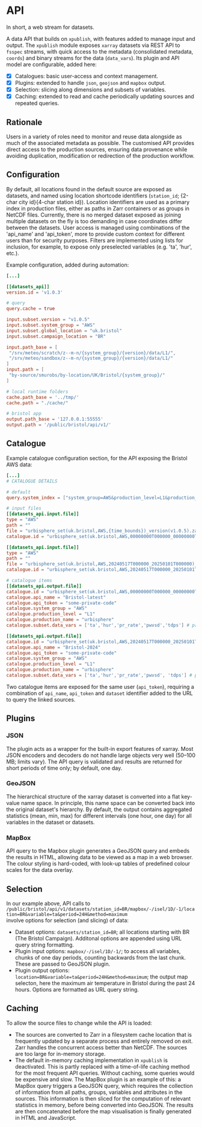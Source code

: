 # API

In short, a web stream for datasets.

A data API that builds on `xpublish`, with features added to manage input and output. The `xpublish` module exposes `xarray` datasets via REST API to `fsspec` streams, with quick access to the metadata (consolidated metadata, `coords`) and binary streams for the data (`data_vars`). Its plugin and API model are configurable, added here:

- [x] Catalogues: basic user-access and context management.
- [x] Plugins: extended to handle `json`, `geojson` and `mapbox` output.
- [x] Selection: slicing along dimensions and subsets of variables.
- [x] Caching: extended to read and cache periodically updating sources and repeated queries.

## Rationale

Users in a variety of roles need to monitor and reuse data alongside as much of the associated metadata as possible.  The customised API provides direct access to the production sources, ensuring data provenance while avoiding duplication, modification or redirection of the production workflow.

## Configuration

By default, all locations found in the default source are exposed as datasets, and named using location shortcode identifiers (`station_id`; {2-char city id}{4-char station id}). Location identifiers are used as a primary index in production files, either as paths in Zarr containers or as groups in NetCDF files. Currently, there is no merged dataset exposed as joining multiple datasets on the fly is too demanding in case coordinates differ between the datasets. User access is managed using combinations of the 'api_name' and 'api_token', more to provide custom context for different users than for security purposes. Filters are implemented using lists for inclusion, for example, to expose only preselected variables (e.g. 'ta', 'hur', etc.).

Example configuration, added during automation:
```toml
[...]

[[datasets_api]]
version.id = 'v1.0.3'

# query
query.cache = true

input.subset.version = "v1.0.5"
input.subset.system_group = "AWS"
input.subset.global_location = "uk.bristol"
input.subset.campaign_location = "BR"

input.path_base = [
 "/srv/meteo/scratch/z--m-n/{system_group}/{version}/data/L1/",
 "/srv/meteo/sandbox/z--m-n/{system_group}/{version}/data/L1/"
]
input.path = [
 "by-source/smurobs/by-location/UK/Bristol/{system_group}/"
]

# local runtime folders
cache.path_base = '../tmp/'
cache.path = "./cache/"

# bristol app
output.path_base = '127.0.0.1:55555'
output.path = '/public/bristol/api/v1/'
```

## Catalogue

Example catalogue configuration section, for the API exposing the Bristol AWS data:
```toml
[...]
# CATALOGUE DETAILS

# default
query.system_index = ["system_group=AWS&production_level=L1&production_name=urbisphere&api_name=Bristol-latest&api_token=some-private-code"]

# input files
[[datasets_api.input.file]]
type = "AWS"
path = ""
file = "urbisphere_set(uk.bristol,AWS,{time_bounds})_version(v1.0.5).zarr.zip"
catalogue.id = "urbisphere_set(uk.bristol,AWS,00000000T000000_00000000T480000)_version(v1.0.5)"

[[datasets_api.input.file]]
type = "AWS"
path = ""
file = "urbisphere_set(uk.bristol,AWS,20240517T000000_20250101T000000)_version(v1.0.5).zarr.zip"
catalogue.id = "urbisphere_set(uk.bristol,AWS,20240517T000000_20250101T000000)_version(v1.0.5)"

# catalogue items
[[datasets_api.output.file]]
catalogue.id = "urbisphere_set(uk.bristol,AWS,00000000T000000_00000000T480000)_version(v1.0.5)"
catalogue.api_name = "Bristol-latest"
catalogue.api_token = "some-private-code"
catalogue.system_group = "AWS"
catalogue.production_level = "L1"
catalogue.production_name = "urbisphere"
catalogue.subset.data_vars = ['ta','hur','pr_rate','pwvsd','tdps'] # pr_amount

[[datasets_api.output.file]]
catalogue.id = "urbisphere_set(uk.bristol,AWS,20240517T000000_20250101T000000)_version(v1.0.5)"
catalogue.api_name = "Bristol-2024"
catalogue.api_token = "some-private-code"
catalogue.system_group = "AWS"
catalogue.production_level = "L1"
catalogue.production_name = "urbisphere"
catalogue.subset.data_vars = ['ta','hur','pr_rate','pwvsd', 'tdps'] # pr_amount
```

Two catalogue items are exposed for the same user (`api_token`), requiring a combination of `api_name`, `api_token` and `dataset` identifier added to the URL to query the linked sources.


## Plugins

### JSON

The plugin acts as a wrapper for the built-in export features of xarray. Most JSON encoders and decoders do not handle large objects very well (50–100 MB; limits vary). The API query is validated and results are returned for short periods of time only; by default, one day.

### GeoJSON

The hierarchical structure of the xarray dataset is converted into a flat key-value name space. In principle, this name space can be converted back into the original dataset's hierarchy. By default, the output contains aggregated statistics (mean, min, max) for different intervals (one hour, one day) for all variables in the dataset or datasets.

### MapBox

API query to the Mapbox plugin generates a GeoJSON query and embeds the results in HTML, allowing data to be viewed as a map in a web browser. The colour styling is hard-coded, with look-up tables of predefined colour scales for the data overlay.


## Selection

In our example above, API calls to<br>
`/public/bristol/api/v1/datasets/station_id=BR/mapbox/-/isel/1D/-1/location=BR&variable=ta&period=24H&method=maximum`<br>
involve options for selection (and slicing) of data:

- Dataset options: `datasets/station_id=BR`; all locations starting with BR (The Bristol Campaign). Additonal options are appended using URL query string formatting.
- Plugin input options: `mapbox/-/isel/1D/-1/`; to access all variables, chunks of one day periods, counting backwards from the last chunk. These are passed to GeoJSON plugin.
- Plugin output options: `location=BR&variable=ta&period=24H&method=maximum`; the output map selecton, here the maximum air temperature in Bristol during the past 24 hours. Options are formatted as URL query string.


## Caching

To allow the source files to change while the API is loaded:

- The sources are converted to Zarr in a filesystem cache location that is frequently updated by a separate process and entirely removed on exit. Zarr handles the concurrent access better than NetCDF. The sources are too large for in-memory storage.
- The default in-memory caching implementation in `xpublish` is deactivated. This is partly replaced with a time-of-life caching method for the most frequent API queries. Without caching, some queries would be expensive and slow. The MapBox plugin is an example of this: a MapBox query triggers a GeoJSON query, which requires the collection of information from all paths, groups, variables and attributes in the sources. This information is then sliced for the computation of relevant statistics in memory, before being converted into GeoJSON. The results are then concatenated before the map visualisation is finally generated in HTML and JavaScript.
